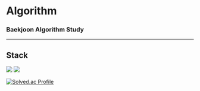 # Algorithm

### Baekjoon Algorithm Study

---

## Stack

<img src="https://img.shields.io/badge/C-A8B9CC?style=for-the-badge&logo=C&logoColor=white"/> <img src="https://img.shields.io/badge/C++-00599C?style=for-the-badge&logo=cplusplus&logoColor=white"/> 

[![Solved.ac Profile](http://mazassumnida.wtf/api/v2/generate_badge?boj=2jh627)](https://solved.ac/2jh627)
